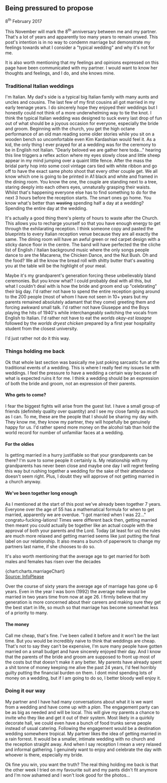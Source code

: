 ## Being pressured to propose

8<sup>th</sup> February 2017

This November will mark the 8<sup>th</sup> anniversary between me and my partner. That's a lot of years and apparently too many years to remain unwed. This post's intention is in no way to condemn marriage but demonstrate my feelings towards what I consider a "typical wedding" and why it's not for me.  

It is also worth mentioning that my feelings and opinions expressed on this page have been communicated with my partner. I would want to know her thoughts and feelings, and I do, and she knows mine.

### Traditional Italian weddings

I'm Italian. My dad's side is a typical big Italian family with many aunts and uncles and cousins. The last few of my first cousins all got married in my early teenage years. I do sincerely hope they enjoyed their weddings but I honestly could not think of a more underwhelming way to tie the knot. I think the typical Italian wedding was designed to suck every last drop of fun out of what should be a joyous occasion for everyone, especially the bride and groom. Beginning with the church, you get the high octane performance of an old man reading some older stories while you sit on a wooden bench so uncomfortable even Kim Kardashian would feel it. As a kid, the only thing I ever prayed for at a wedding was for the ceremony to be in English not Italian. "Dearly beloved we are gather here toda..." hearing this line triggers a reflex action where my eyes slowly close and little sheep appear in my mind jumping over a quaint little fence. After the mass the bridal party hop into some cool vintage cars tied with white ribbon and go off to have the exact same photo shoot that every other couple get. We all know which one is going to be printed in A1 black and white and framed in the dining room. You know the one, the couple are standing next to a tree, staring deeply into each others eyes, unnaturally grasping their waists. Whilst that's happening everyone else has to find something to do for the next 3 hours before the reception starts. The smart ones go home. You know what's better than ~~wasting~~ spending half a day at a wedding? Spending the entire day at the wedding. 

It's actually a good thing there's plenty of hours to waste after the Church. This allows you to recharge yourself so that you have enough energy to get through the exhilarating reception. I think someone copy and pasted the blueprints to every Italian reception venue because they are all exactly the same. The dining room will have an awful green or red carpet design with a sticky dance floor in the centre. The band will have perfected the the cliche list of English / Italian background music where the only songs people dance to are the Macarena, the Chicken Dance, and the Nut Bush. Oh and the food? We all the know the bread roll with shitty butter that's awaiting you at the table will be the highlight of your meal.  

Maybe it's my grandparent's generation forcing these unbelievably bland ceremonies. But you know what? I could probably deal with all this, but what I couldn't deal with is how the bride and groom end up "celebrating" their big day. I'd rather not have to spend the entire reception going around to the 200 people (most of whom I have not seen in 10+ years but my parents remained absolutely adamant that they come) greeting them and forcing awkward small talk. I'd rather not have Giuseppe and the Boys playing the hits of 1940's while interchangeably switching the vocals from English to Italian. I'd rather not have to eat the _worlds okay-est lasagne_ followed by the _worlds dryest chicken_ prepared by a first year hospitality student from the closest university.  

I'd just rather not do it this way.

### Things holding me back

Ok that whole last section was basically me just poking sarcastic fun at the traditional events of a wedding. This is where I really feel my issues lie with weddings. I feel the pressure to have a wedding a certain way because of what is expected ruins it for me. I think a wedding should be an expression of both the bride and groom, not an expression of their parents.  

#### Who gets to come?

I fear the biggest fights will arise from the guest list. I have a small group of friends (definitely quality over quantity) and I see my close family as much as I can. To me, these are the people that I should be sharing my day with. They know me, they know my partner, they will hopefully be genuinely happy for us. I'd rather spend more money on the alcohol tab than hold the world record for number of unfamiliar faces at a wedding.  

#### For the oldies

Is getting married in a hurry justifiable so that your grandparents can be there? I'm sure to some people it certainly is. My relationship with my grandparents has never been close and maybe one day I will regret feeling this way but rushing together a wedding for the sake of their attendance doesn't seem right. Plus, I doubt they will approve of not getting married in a church anyway.  

#### We've been together long enough

As I mentioned at the start of this post we've already been together 7 years. Everyone over the age of 55 has a mathematical formula for when to get married, apparently we are overdue. "I got married when I was 22..." congratu-fucking-lations! Times were different back then, getting married then meant you could actually be together like an actual couple with the approval of both your parents and the Lord. Today (at least for us) the rules are much more relaxed and getting married seems like just putting the final label on our relationship. It also means a bunch of paperwork to change my partners last name, if she chooses to do so.  

It's also worth mentioning that the average age to get married for both males and females has risen over the decades

{chart:charts.marriageChart}  
[Source: InfoPlease](http://www.infoplease.com/ipa/A0005061.html)

Over the course of sixty years the average age of marriage has gone up 6 years. Even in the year I was born (1992) the average male would be married in two years time from now at age 26. I firmly believe that my generation is more concerned about their careers and making sure they get the best start in life, so much so that marriage has become somewhat less of a priority to many.

#### The money

Call me cheap, that's fine. I've been called it before and it won't be the last time. But you would be incredibly naive to think that weddings are cheap. That's not to say they can't be expensive, I'm sure many people have gotten married on a small budget and have sincerely enjoyed their day. And I know that the parents of the bride and groom are supposed to front up most of the costs but that doesn't make it any better. My parents have already spent a shit tonne of money keeping me alive the past 24 years, I'd feel horribly guilty putting the financial burden on them. I dont mind spending lots of money on a wedding, but if I am going to do so, I better bloody well enjoy it.  

### Doing it our way

My partner and I have had many conversations about what it is we want from a wedding and have come up with a _plan_. The engagement party can be as big as needed and will be local. This will give my parents a chance to invite who they like and get it out of their system. Most likely in a quirkily decorate hall, we could even have a bunch of food trunks serve people instead of usual catering. Following the engagement would be a destination wedding somewhere tropical. My partner likes the idea of getting married in a rain forrest. It would be a smaller, intimate wedding with no church and the reception straight away. And when I say reception I mean a very relaxed and informal gathering. I genuinely want to enjoy and celebrate the day with whoever is there, especially my bride.



Ok fine you win, you want the truth? The real thing holding me back is that the other week I tried on my favourite suit and my pants didn't fit anymore and I'm now ashamed and I won't look good for the photos...

